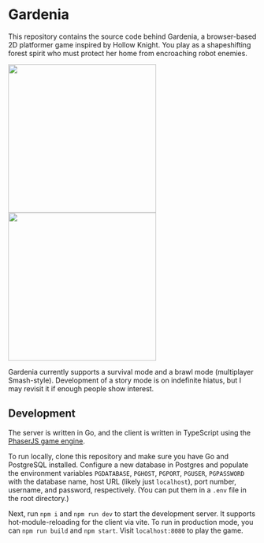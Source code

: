# Gardenia

This repository contains the source code behind Gardenia,
a browser-based 2D platformer game inspired by Hollow Knight.
You play as a shapeshifting forest spirit who must protect her
home from encroaching robot enemies.

<img src="https://i.imgur.com/7STtkWz.jpg" height="300">
<img src="https://i.imgur.com/qEUJZk4.jpg" height="300">

Gardenia currently supports a survival mode and a brawl mode (multiplayer Smash-style).
Development of a story mode is on indefinite hiatus, but I may revisit it
if enough people show interest.

## Development

The server is written in Go, and the client is written in TypeScript using the [PhaserJS game engine](https://phaser.io/).

To run locally, clone this repository and make sure you have Go and PostgreSQL installed.
Configure a new database in Postgres and populate the environment variables `PGDATABASE`, `PGHOST`, `PGPORT`, `PGUSER`, `PGPASSWORD`
with the database name, host URL (likely just `localhost`), port number, username, and
password, respectively. (You can put them in a `.env` file
in the root directory.)

Next, run `npm i` and `npm run dev` to start the development server.
It supports hot-module-reloading for the client via vite.
To run in production mode, you can `npm run build` and `npm start`.
Visit `localhost:8080` to play the game.
